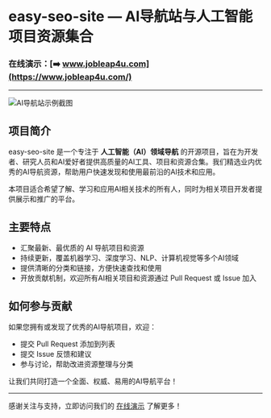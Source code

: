 # easy-seo-site — AI导航站与人工智能项目资源集合

### 在线演示：[➡️ www.jobleap4u.com](https://www.jobleap4u.com/)

---

![AI导航站示例截图](https://github.com/user-attachments/assets/15a95ba8-b76c-4fc7-88de-180e0f584136)

## 项目简介

easy-seo-site 是一个专注于 **人工智能（AI）领域导航** 的开源项目，旨在为开发者、研究人员和AI爱好者提供高质量的AI工具、项目和资源合集。我们精选业内优秀的AI导航资源，帮助用户快速发现和使用最前沿的AI技术和应用。

本项目适合希望了解、学习和应用AI相关技术的所有人，同时为相关项目开发者提供展示和推广的平台。

## 主要特点

- 汇聚最新、最优质的 AI 导航项目和资源
- 持续更新，覆盖机器学习、深度学习、NLP、计算机视觉等多个AI领域
- 提供清晰的分类和链接，方便快速查找和使用
- 开放贡献机制，欢迎所有AI相关项目和资源通过 Pull Request 或 Issue 加入

## 如何参与贡献

如果您拥有或发现了优秀的AI导航项目，欢迎：

- 提交 Pull Request 添加到列表
- 提交 Issue 反馈和建议
- 参与讨论，帮助改进资源整理与分类

让我们共同打造一个全面、权威、易用的AI导航平台！

---

感谢关注与支持，立即访问我们的 [在线演示](https://www.jobleap4u.com/) 了解更多！

